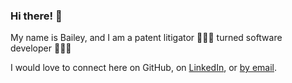 ### Hi there! 👋

My name is Bailey, and I am a patent litigator 👩🏻‍⚖️ turned software developer 👩🏻‍💻

I would love to connect here on GitHub, on [LinkedIn](https://www.linkedin.com/in/bvcage), or [by email](mailto:bailey.cage@gmail.com?subject=Hello%20from%20GitHub!).

<!--
**bvcage/bvcage** is a ✨ _special_ ✨ repository because its `README.md` (this file) appears on your GitHub profile.

Here are some ideas to get you started:

- 🔭 I’m currently working on ...
- 🌱 I’m currently learning ...
- 👯 I’m looking to collaborate on ...
- 🤔 I’m looking for help with ...
- 💬 Ask me about ...
- 📫 How to reach me: ...
- 😄 Pronouns: ...
- ⚡ Fun fact: ...
-->
